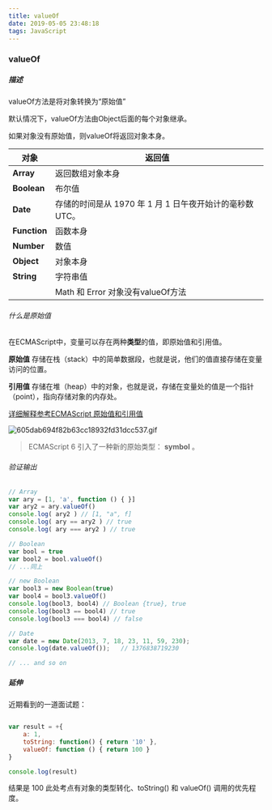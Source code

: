 ```yaml
---
title: valueOf
date: 2019-05-05 23:48:18
tags: JavaScript
---
```


### valueOf

##### 描述

<!-- more -->

valueOf方法是将对象转换为“原始值”

默认情况下，valueOf方法由Object后面的每个对象继承。

如果对象没有原始值，则valueOf将返回对象本身。


| **对象** | **返回值** |
| --- | --- |
| **Array** | 返回数组对象本身 |
| **Boolean** | 布尔值 |
| **Date** | 存储的时间是从 1970 年 1 月 1 日午夜开始计的毫秒数 UTC。 |
| **Function** | 函数本身 |
| **Number** | 数值 |
| **Object** | 对象本身 |
| **String** | 字符串值 |
|  | Math 和 Error 对象没有valueOf方法 |


###### 什么是原始值

在ECMAScript中，变量可以存在两种**类型**的值，即原始值和引用值。

**原始值**
    存储在栈（stack）中的简单数据段，也就是说，他们的值直接存储在变量访问的位置。
    
**引用值**
    存储在堆（heap）中的对象，也就是说，存储在变量处的值是一个指针（point），指向存储对象的内存处。

<u>详细解释参考</u>[ECMAScript 原始值和引用值](http://www.w3school.com.cn/js/pro_js_value.asp)
    
![605dab694f82b63cc18932fd31dcc537.gif](en-resource://database/578:1)


> ECMAScript 6 引入了一种新的原始类型： **symbol** 。


###### 验证输出

```javascript
// Array
var ary = [1, 'a', function () { }]
var ary2 = ary.valueOf()
console.log( ary2 ) // [1, "a", f]
console.log( ary == ary2 ) // true
console.log( ary === ary2 ) // true

// Boolean
var bool = true
var bool2 = bool.valueOf()
// ...同上

// new Boolean
var bool3 = new Boolean(true)
var bool4 = bool3.valueOf()
console.log(bool3, bool4) // Boolean {true}, true
console.log(bool3 == bool4) // true
console.log(bool3 === bool4) // false

// Date
var date = new Date(2013, 7, 18, 23, 11, 59, 230);
console.log(date.valueOf());   // 1376838719230

// ... and so on
```

##### 延伸

近期看到的一道面试题：
```javascript

var result = +{
    a: 1,
    toString: function() { return '10' },
    valueOf: function () { return 100 }
}

console.log(result)

```
结果是 100
此处考点有对象的类型转化、toString() 和 valueOf() 调用的优先程度。